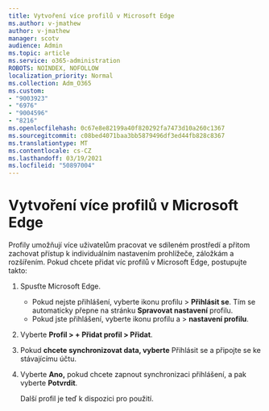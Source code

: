 ```yaml
---
title: Vytvoření více profilů v Microsoft Edge
ms.author: v-jmathew
author: v-jmathew
manager: scotv
audience: Admin
ms.topic: article
ms.service: o365-administration
ROBOTS: NOINDEX, NOFOLLOW
localization_priority: Normal
ms.collection: Adm_O365
ms.custom:
- "9003923"
- "6976"
- "9004596"
- "8216"
ms.openlocfilehash: 0c67e8e82199a40f820292fa7473d10a260c1367
ms.sourcegitcommit: c08bed4071baa3bb5879496df3ed44fb828c8367
ms.translationtype: MT
ms.contentlocale: cs-CZ
ms.lasthandoff: 03/19/2021
ms.locfileid: "50897004"
---
```

# <a name="create-multiple-profiles-in-microsoft-edge"></a>Vytvoření více profilů v Microsoft Edge

Profily umožňují více uživatelům pracovat ve sdíleném prostředí a přitom zachovat přístup k individuálním nastavením prohlížeče, záložkám a rozšířením. Pokud chcete přidat víc profilů v Microsoft Edge, postupujte takto:

1. Spusťte Microsoft Edge.
    - Pokud nejste přihlášení, vyberte ikonu profilu > **Přihlásit se**. Tím se automaticky přepne na stránku **Spravovat nastavení** profilu.
    - Pokud jste přihlášení, vyberte ikonu profilu a > **nastavení profilu**.
2. Vyberte **Profil > + Přidat profil > Přidat**.
3. Pokud **chcete synchronizovat data, vyberte** Přihlásit se a připojte se ke stávajícímu účtu.
4. Vyberte **Ano,** pokud chcete zapnout synchronizaci přihlášení, a pak vyberte **Potvrdit**.

    Další profil je teď k dispozici pro použití.
